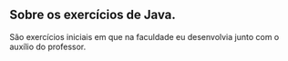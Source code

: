 ## Sobre os exercícios de Java.
São exercícios iniciais em que na faculdade eu desenvolvia junto com o auxílio do professor.
